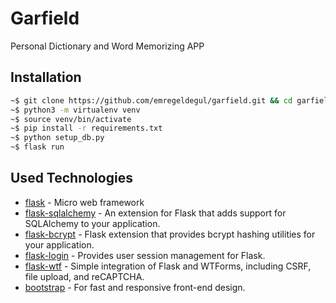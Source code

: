 # Garfield
Personal Dictionary and Word Memorizing APP

## Installation

```bash
~$ git clone https://github.com/emregeldegul/garfield.git && cd garfield
~$ python3 -m virtualenv venv
~$ source venv/bin/activate
~$ pip install -r requirements.txt
~$ python setup_db.py
~$ flask run
```

## Used Technologies

* [flask] - Micro web framework
* [flask-sqlalchemy] - An extension for Flask that adds support for SQLAlchemy to your application.
* [flask-bcrypt] - Flask extension that provides bcrypt hashing utilities for your application.
* [flask-login] - Provides user session management for Flask.
* [flask-wtf] - Simple integration of Flask and WTForms, including CSRF, file upload, and reCAPTCHA.
* [bootstrap] -  For fast and responsive front-end design.


[flask]: <http://flask.pocoo.org>
[flask-sqlalchemy]: <https://flask-sqlalchemy.palletsprojects.com/en/2.x>
[flask-bcrypt]: <https://flask-bcrypt.readthedocs.io/en/latest>
[flask-login]: <https://flask-login.readthedocs.io/en/latest>
[flask-wtf]: <https://flask-wtf.readthedocs.io/en/stable>
[bootstrap]: <https://getbootstrap.com/>